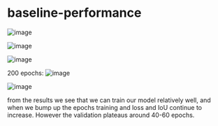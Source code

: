 # baseline-performance
 
![image](https://user-images.githubusercontent.com/102538462/206788159-cc13c5a4-2e51-4233-ac07-c7ff60d8d1f5.png)

![image](https://user-images.githubusercontent.com/102538462/206788268-21de1baa-8345-4d88-b811-a6e5103183e4.png)


![image](https://user-images.githubusercontent.com/102538462/206788343-e18abf09-fc7e-47ab-8dc6-96ea10e8244e.png)

200 epochs:
![image](https://user-images.githubusercontent.com/102538462/206932724-2382e03e-bcab-4c84-94cb-9f2168c74b3b.png)

![image](https://user-images.githubusercontent.com/102538462/206932735-c00a2352-07da-4df9-b78a-6a3d0d22e534.png)

from the results we see that we can train our model relatively well, and when we bump up the epochs training and loss and IoU continue to increase. However the validation plateaus around 40-60 epochs.
